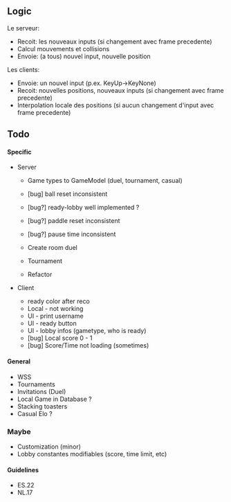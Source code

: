 ## Logic
Le serveur:
- Recoit: les nouveaux inputs (si changement avec frame precedente)
- Calcul mouvements et collisions
- Envoie: (a tous) nouvel input, nouvelle position
  
Les clients:
- Envoie: un nouvel input (p.ex. KeyUp->KeyNone)
- Recoit: nouvelles positions, nouveaux inputs (si changement avec frame precedente)
- Interpolation locale des positions (si aucun changement d'input avec frame precedente)

## Todo

#### Specific
- Server
  - Game types to GameModel (duel, tournament, casual)
  - [bug] ball reset inconsistent
  - [bug?] ready-lobby well implemented ?
  - [bug?] paddle reset inconsistent
  - [bug?] pause time inconsistent

  - Create room duel
  - Tournament
  - Refactor

- Client
  - ready color after reco
  - Local - not working
  - UI - print username
  - UI - ready button
  - UI - lobby infos (gametype, who is ready)
  - [bug] Local score 0 - 1
  - [bug] Score/Time not loading (sometimes)

#### General
- WSS
- Tournaments
- Invitations (Duel)
- Local Game in Database ?
- Stacking toasters
- Casual Elo ?

### Maybe
- Customization (minor)
- Lobby constantes modifiables (score, time limit, etc)

#### Guidelines
- ES.22
- NL.17
